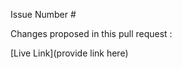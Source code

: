 Issue Number #

Changes proposed in this pull request :

[Live Link](provide link here)

[//]: # (try)
